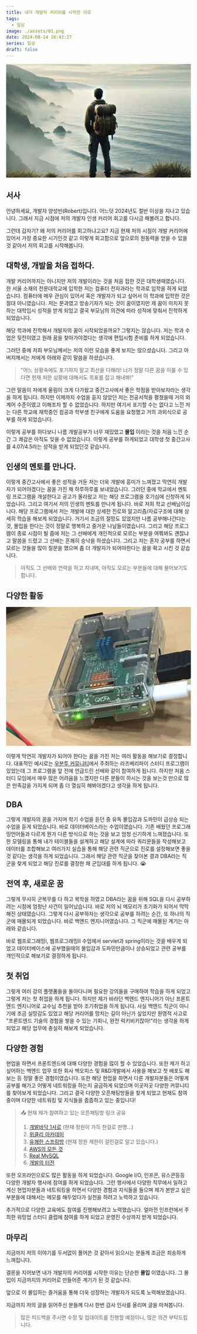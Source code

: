 ```yaml
---
title: 내가 개발자 커리어를 시작한 이유
tags:
  - 일상
image: ./assets/01.png
date: 2024-08-14 16:43:27
series: 일상
draft: false
---
```


![banner](./assets/01.png)

## 서사

안녕하세요, 개발자 양성빈(Robert)입니다. 어느덧 2024년도 절반 이상을 지나고 있습니다. 그래서 지금 시점에 저의 개발자 인생 커리어 회고를 다시금 해볼려고 합니다.

그런데 갑자기? 왜 저의 커리어를 회고하냐고요? 지금 현재 저의 시점이 개발 커리어에 있어서 가장 중요한 시기인것 같고 이렇게 회고함으로 앞으로의 원동력을 얻을 수 있을 것 같아서 저의 회고를 시작해봅니다.

## 대학생, 개발을 처음 접하다.

개발 커리어까지는 아니지만 저의 개발이라는 것을 처음 접한 것은 대학생때였습니다. 한 서울 소재의 전문대학교에 입학한 저는 컴퓨터 전자과라는 학과로 입학을 하게 되었습니다. 컴퓨터에 매우 관심이 있어서 혹은 개발자가 되고 싶어서 이 학과에 입학한 것은 절대 아니였습니다. 저는 문과였고 방송기자가 되는 것이 꿈이였지만 제 꿈이 미치지 못하는 대학입시 성적을 받게 되었고 결국 부모님의 의견에 따라 성적에 맞춰서 진학하게 되었습니다.

해당 학과에 진학해서 개발자의 꿈이 시작되었을까요? 그렇지는 않습니다. 저는 학과 수업은 뒷전이였고 원래 꿈을 찾아가야겠다는 생각에 편입시험 준비를 하게 되었습니다.

그러던 중에 저희 부모님께서는 저의 이런 모습을 좋게 보지는 않으셨습니다. 그리고 아버지께서는 저에게 아래와 같이 말씀을 하셨습니다.

> "어느 상황속에도 포기하지 말고 최선을 다해라! 너가 정말 다른 꿈을 이룰 수 있다면 현재 처한 상황에 대해서도 목표를 잡고 해내봐!"

그런 말씀이 저에게 울림이 크게 다가왔고 중간고사에서 좋은 학점을 받아보자라는 생각을 하게 됩니다. 하지만 이제까지 수업을 듣지 않았던 저는 전공서적을 펼쳤을때 거의 외계어 수준이였고 이해조차 할 수 없었습니다. 하지만 여기서 포기할 수는 없다고 느낀 저는 다른 학교에 재학중인 컴공과 학부생 친구에게 도움을 요청했고 거의 과외식으로 공부를 하게 되었습니다.

이렇게 공부를 하다보니 나름 개발공부가 너무 재밌었고 **몰입** 이라는 것을 처음 느낀 순간 그 쾌감은 아직도 잊을 수 없었습니다. 이렇게 공부를 하게되었고 대학생 첫 중간고사를 4.07/4.5라는 성적을 받게 되었던것 같습니다.

## 인생의 멘토를 만나다.

이렇게 중간고사에서 좋은 성적을 거둔 저는 더욱 개발에 흥미가 느껴졌고 막연히 개발자가 되어야겠다는 꿈을 가진 채 하루하루를 보내었습니다. 그러던 중에 학교에서 멘토링 프로그램을 개설한다고 공고가 올라왔고 저는 해당 프로그램을 호기심에 신청하게 되었습니다. 그리고 여기서 저의 인생의 멘토를 만나게 됩니다. 바로 저희 학교 선배님이십니다. 해당 프로그램에서 저는 개발에 대한 상세한 진로와 알고리즘/자료구조에 대해 상세히 학습을 해보게 되었습니다. 거기서 조금의 절망도 있었지만 나름 공부해나간다는 것, 몰입을 한다는 것이 정말로 행복하고 즐거운 나날들이였습니다. 그리고 해당 프로그램이 종료 시점이 될 즘에 저는 그 선배에게 개인적으로 모르는 부분을 여쭤봐도 괜찮냐고 말씀을 드렸고 그 선배는 흔쾌히 승낙을 하셨습니다. 그리고 저는 혼자 공부를 하면서 모르는 것들을 많이 질문을 했으며 좀 더 개발자가 되어야한다는 꿈을 확고 시킨 것 같습니다.

> 아직도 그 선배와 연락을 하고 지내며, 아직도 모르는 부분들에 대해 물어보기도 합니다.

## 다양한 활동

![reference](./assets/reference01.jpeg)

이렇게 막연히 개발자가 되어야 한다는 꿈을 가진 저는 여러 활동을 해보기로 결정합니다. 대표적인 예시로는 [우분투 커뮤니티](https://ubuntu-kr.org/)에서 주최하는 라즈베리파이 스터디 프로그램이 있었는데 그 프로그램을 앞 전에 언급드린 선배와 같이 참여하게 됩니다. 하지만 처음 스터디 모임에서 매우 많은 어려움을 느꼈지만 다른 분들이 하시는 것을 보는것 만으로 많은 만족감을 가지게 되며 좀 더 열심히 해봐야겠다고 생각을 하게 됩니다.

## DBA

그렇게 개발자의 꿈을 가지며 학기 수업을 듣던 중 유독 몰입감과 도파민이 급상승 되는 수업을 듣게 되었습니다. 바로 데이터베이스라는 수업이였습니다. 기존 배웠던 프로그래밍언어들과 다르게 뭔가 다른 방식으로 하는 것을 보고 엄청 신기하게 느껴졌습니다. 또한 모델링을 통해 내가 테이블들을 설계하고 해당 설계에 따라 쿼리문들을 작성해보고 데이터를 조합해보고 여러가지 실습을 통해 해당 관련 직군으로 진로를 설정해보면 좋을 것 같다는 생각을 하게 되었습니다. 그래서 해당 관련 직군을 찾아본 결과 DBA라는 직군을 찾게 되었고 해당 진로를 결정한 채 군입대를 하게 됩니다. 😭

## 전역 후, 새로운 꿈

그렇게 무사히 군복무를 다 하고 복학을 하였고 DBA라는 꿈을 위해 SQL을 다시 공부하려는 시점에 엄청난 사건이 일어났습니다. 바로 저의 뇌 메모리가 초기화가 되어서 막막해진 상태였습니다. 그렇게 다시 공부하자는 생각으로 공부를 하려는 순간, 또 하나의 직군에 매몰되게 되었습니다. 바로 백엔드 엔지니어였습니다. 그 직군에 매몰된 계기는 아래와 같습니다.

바로 웹프로그래밍I, 웹프로그래밍II 수업에서 servlet과 spring이라는 것을 배우게 되었고 데이터베이스에 공부했을때의 몰입감과 도파민만큼이나 상승되었고 관련 공부를 개인적으로 해보기로 결정하게 됩니다.

## 첫 취업

그렇게 여러 강의 플랫폼들을 돌아다니며 필요한 강의들을 구매하여 학습을 하게 되었고 그렇게 저는 첫 취업을 하게 됩니다. 하지만 제가 바라던 백엔드 엔지니어가 아닌 프론트엔드 엔지니어로 교수님 추천을 받아 조기취업을 하게 됩니다. 사실 백엔드 직군이 아니기에 조금 실망감도 있었고 해당 커리어를 망치는 길이 아닌가 싶었지만 원영적 사고로 "프론트엔드 기술의 경험을 쌓을 수 있는 기회니, 완전 럭키비키잖아!"라는 생각을 하게 되었고 해당 업무에 충실히 해보게 되었습니다.

## 다양한 경험

현업을 하면서 프론트엔드에 대해 다양한 경험을 많이 할 수 있었습니다. 또한 제가 하고 싶어하는 백엔드 업무 또한 회사 백오피스 및 R&D개발에서 사용을 해보고 첫 배포도 해보는 등 정말 좋은 경험이였습니다. 또한 해당 현업을 하면서 다른 개발자분들은 어떻게 공부를 해가고 어떻게 네트워킹을 하는지 궁금하게 되었으며 이곳저곳 다양한 커뮤니티를 찾아보게 되었습니다. 그리고 결국 다양한 오픈채팅방들을 찾게 되었고 현재도 참여중이며 다양한 네트워킹 및 지식들을 줍줍하고 있는 중입니다!

> 📤 현재 제가 참여하고 있는 오픈채팅방 링크 공유
>
> 1. [개발바닥 1사로](https://open.kakao.com/o/gJx6CEMd) (현재 정원이 가득 찬걸로 판명...)
> 2. [위클리 아카데미](https://open.kakao.com/o/gyvuT5Yd)
> 3. [유쾌한 스프링방](https://open.kakao.com/o/gPjtvkfe) (현재 정원 제한이 걸린걸로 알고 있습니다.)
> 4. [AWS의 모든 것](https://open.kakao.com/o/gNSUnzob)
> 5. [Real MySQL](https://open.kakao.com/o/gx274hbe)
> 6. [개발의 터전](https://open.kakao.com/o/goXNMFBg)

또한 오프라인으로도 많은 활동을 하게 되었습니다. Google I/O, 인프콘, 유스콘등등 다양한 개발자 행사에 참여를 하게 되었습니다. 그런 행사에서 다양한 직무에서 일하고 계신 현업자분들과 네트워킹을 하면서 다양한 경험과 지식들을 들으며 제가 본받고 싶은 부분들에 대해서는 메모를 해두었다가 실천을 하려고 노력하고 있습니다.

추가적으로 다양한 교육에도 참여를 진행해보려고 노력했습니다. 얼마전 인프런에서 주최한 워밍업 스터디 클럽에 참여를 하게 되었고 운영진 수상까지 받게 되었습니다.

## 마무리

지금까지 저의 이야기를 두서없이 풀어쓴 것 같아서 읽으시는 분들께 조금은 죄송하게 느껴집니다.

결론을 지어보면 내가 개발자의 커리어를 시작한 이유는 단순한 **몰입** 이였습니다. 그 몰입이 지금까지의 커리어로 만들어준 계기가 된 것 같습니다.

앞으로 이 몰입하는 즐거움을 통해 더욱 성장하는 개발자가 되도록 노력해보겠습니다.

지금까지 저의 글을 읽어주신 분들께 다시 한번 감사 인사를 올리며 글을 마쳐봅니다.

> 많은 피드백을 주시면 수정 및 업데이트를 진행할 예정이니, 많은 의견 부탁드립니다.
